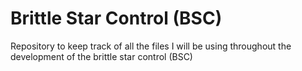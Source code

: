 # Brittle Star Control (BSC)
Repository to keep track of all the files I will be using throughout the development of the brittle star control (BSC)
